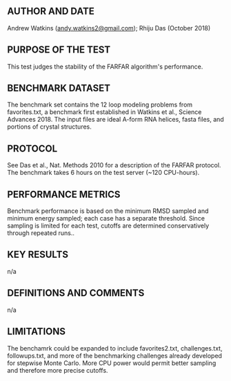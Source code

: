 ## AUTHOR AND DATE
Andrew Watkins (andy.watkins2@gmail.com); Rhiju Das (October 2018)

## PURPOSE OF THE TEST
This test judges the stability of the FARFAR algorithm's performance.

## BENCHMARK DATASET
The benchmark set contains the 12 loop modeling problems from favorites.txt, a benchmark first established in Watkins et al., Science Advances 2018. The input files are ideal A-form RNA helices, fasta files, and portions of crystal structures.

## PROTOCOL
See Das et al., Nat. Methods 2010 for a description of the FARFAR protocol. The benchmark takes 6 hours on the test server (~120 CPU-hours).

## PERFORMANCE METRICS
Benchmark performance is based on the minimum RMSD sampled and minimum energy sampled; each case has a separate threshold. Since sampling is limited for each test, cutoffs are determined conservatively through repeated runs..

## KEY RESULTS
n/a

## DEFINITIONS AND COMMENTS
n/a

## LIMITATIONS
The benchamrk could be expanded to include favorites2.txt, challenges.txt, followups.txt, and more of the benchmarking challenges already developed for stepwise Monte Carlo. More CPU power would permit better sampling and therefore more precise cutoffs.

